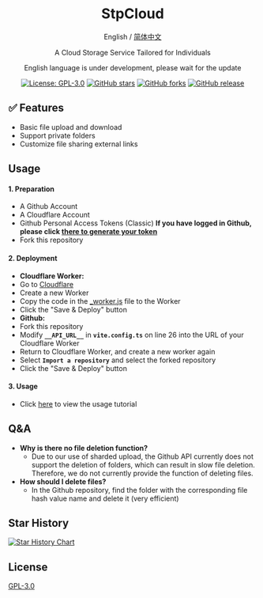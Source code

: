 <div align="center">

<h1 align="center">StpCloud</h1>

English / [简体中文](README_EN.md)

A Cloud Storage Service Tailored for Individuals

English language is under development, please wait for the update

<p>
<a href="https://www.gnu.org/licenses/gpl-3.0.html"><img src="https://img.shields.io/github/license/Stoeaves/StpCloud" alt="License: GPL-3.0"></a>
<a href="https://github.com/Stoeaves/StpCloud/stargazers"><img src="https://img.shields.io/github/stars/Stoeaves/StpCloud" alt="GitHub stars"></a>
<a href="https://github.com/Stoeaves/StpCloud/forks"><img src="https://img.shields.io/github/forks/Stoeaves/StpCloud" alt="GitHub forks"></a>
<a href="https://github.com/Stoeaves/StpCloud/releases"><img src="https://img.shields.io/github/v/release/Stoeaves/StpCloud" alt="GitHub release"></a>
</p>


</div>

## ✅ Features
- Basic file upload and download
- Support private folders
- Customize file sharing external links

## Usage

#### 1. Preparation 

- A Github Account
- A Cloudflare Account
- Github Personal Access Tokens (Classic) **If you have logged in Github, please click [there to generate your token](https://github.com/settings/tokens)**
- Fork this repository

#### 2. Deployment

- **Cloudflare Worker:**
- Go to [Cloudflare](https://dash.cloudflare.com)
- Create a new Worker
- Copy the code in the [_worker.js](https://github.com/Stoeaves/StpCloud/blob/main/_worker.js) file to the Worker
- Click the "Save & Deploy" button
- **Github:**
- Fork this repository
- Modify **`__API_URL__`** in **`vite.config.ts`** on line 26 into the URL of your Cloudflare Worker
- Return to Cloudflare Worker, and create a new worker again
- Select **`Import a repository`** and select the forked repository
- Click the "Save & Deploy" button

#### 3. Usage
- Click [here](https://seave.top/posts/stpcloud/) to view the usage tutorial

## Q&A

- **Why is there no file deletion function?**
   - Due to our use of sharded upload, the Github API currently does not support the deletion of folders, which can result in slow file deletion. Therefore, we do not currently provide the function of deleting files.
- **How should I delete files?**
   - In the Github repository, find the folder with the corresponding file hash value name and delete it (very efficient)

## Star History

[![Star History Chart](https://api.star-history.com/svg?repos=Stoeaves/StpCloud&type=Date)](https://www.star-history.com/#Stoeaves/StpCloud&Date)

## License

[GPL-3.0](LICENSE)
